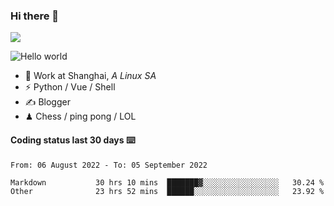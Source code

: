 ### Hi there 👋
![](https://komarev.com/ghpvc/?username=Xuhandsome)


<img src="https://github-readme-stats.vercel.app/api?username=XuHandsome&show_icons=true&theme=merko" alt="Hello world">

<br/>

- 🍻  Work at Shanghai, _A Linux SA_
- ⚡  Python / Vue / Shell
- ✍️  Blogger
- ♟  Chess / ping pong / LOL

#### Coding status last 30 days ⌨️

<!--START_SECTION:waka-->

```text
From: 06 August 2022 - To: 05 September 2022

Markdown           30 hrs 10 mins  ███████▓░░░░░░░░░░░░░░░░░   30.24 %
Other              23 hrs 52 mins  ██████░░░░░░░░░░░░░░░░░░░   23.92 %
```

<!--END_SECTION:waka-->

